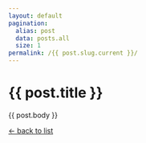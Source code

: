 ```yaml
---
layout: default
pagination:
  alias: post
  data: posts.all
  size: 1
permalink: /{{ post.slug.current }}/
---
```


# {{ post.title }}

{{ post.body }}

[&larr; back to list](/)
